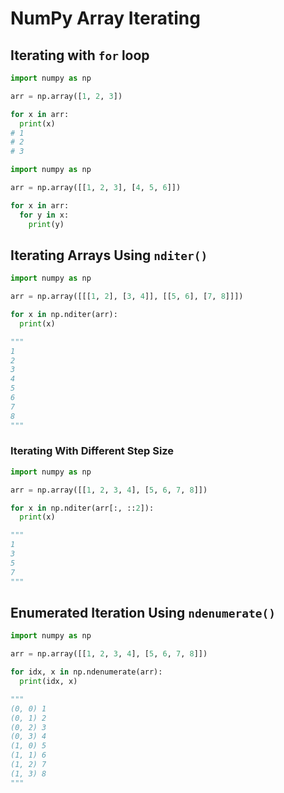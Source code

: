 # NumPy Array Iterating

## Iterating with `for` loop

```py
import numpy as np

arr = np.array([1, 2, 3])

for x in arr:
  print(x)
# 1
# 2
# 3
```


```py
import numpy as np

arr = np.array([[1, 2, 3], [4, 5, 6]])

for x in arr:
  for y in x:
    print(y)
```


## Iterating Arrays Using `nditer()`

```py
import numpy as np

arr = np.array([[[1, 2], [3, 4]], [[5, 6], [7, 8]]])

for x in np.nditer(arr):
  print(x)

"""
1
2
3
4
5
6
7
8
"""
```

### Iterating With Different Step Size

```py
import numpy as np

arr = np.array([[1, 2, 3, 4], [5, 6, 7, 8]])

for x in np.nditer(arr[:, ::2]):
  print(x)

"""
1
3
5
7  
"""
```

## Enumerated Iteration Using `ndenumerate()`

```py
import numpy as np

arr = np.array([[1, 2, 3, 4], [5, 6, 7, 8]])

for idx, x in np.ndenumerate(arr):
  print(idx, x)

"""
(0, 0) 1
(0, 1) 2
(0, 2) 3
(0, 3) 4
(1, 0) 5
(1, 1) 6
(1, 2) 7
(1, 3) 8
"""
```
